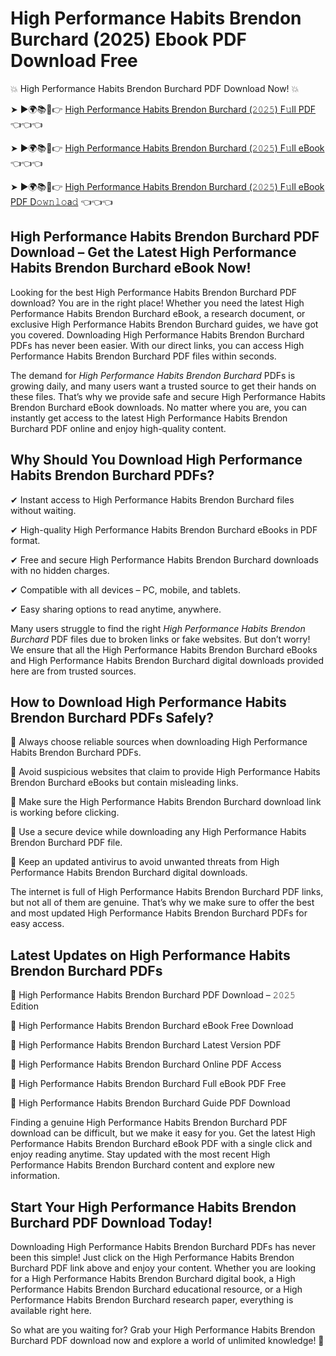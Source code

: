 # High Performance Habits Brendon Burchard (2025) Ebook PDF Download Free

💥 High Performance Habits Brendon Burchard PDF Download Now! 💥

➤ ►🌍📚📱👉 [High Performance Habits Brendon Burchard (𝟸𝟶𝟸𝟻) F𝚞ll PDF](https://getpdf.xyz/high-performance-habits-brendon-burchard) 👈👈👈


➤ ►🌍📚📱👉 [High Performance Habits Brendon Burchard (𝟸𝟶𝟸𝟻) F𝚞ll eBook](https://getpdf.xyz/high-performance-habits-brendon-burchard) 👈👈👈


➤ ►🌍📚📱👉 [High Performance Habits Brendon Burchard (𝟸𝟶𝟸𝟻) F𝚞ll eBook PDF D𝚘𝚠𝚗𝚕𝚘a𝚍](https://getpdf.xyz/high-performance-habits-brendon-burchard) 👈👈👈


## High Performance Habits Brendon Burchard PDF Download – Get the Latest High Performance Habits Brendon Burchard eBook Now!

Looking for the best High Performance Habits Brendon Burchard PDF download? You are in the right place! Whether you need the latest High Performance Habits Brendon Burchard eBook, a research document, or exclusive High Performance Habits Brendon Burchard guides, we have got you covered. Downloading High Performance Habits Brendon Burchard PDFs has never been easier. With our direct links, you can access High Performance Habits Brendon Burchard PDF files within seconds.

The demand for *High Performance Habits Brendon Burchard* PDFs is growing daily, and many users want a trusted source to get their hands on these files. That’s why we provide safe and secure High Performance Habits Brendon Burchard eBook downloads. No matter where you are, you can instantly get access to the latest High Performance Habits Brendon Burchard PDF online and enjoy high-quality content.

## Why Should You Download High Performance Habits Brendon Burchard PDFs?

✔ Instant access to High Performance Habits Brendon Burchard files without waiting.

✔ High-quality High Performance Habits Brendon Burchard eBooks in PDF format.

✔ Free and secure High Performance Habits Brendon Burchard downloads with no hidden charges.

✔ Compatible with all devices – PC, mobile, and tablets.

✔ Easy sharing options to read anytime, anywhere.

Many users struggle to find the right *High Performance Habits Brendon Burchard* PDF files due to broken links or fake websites. But don’t worry! We ensure that all the High Performance Habits Brendon Burchard eBooks and High Performance Habits Brendon Burchard digital downloads provided here are from trusted sources.

## How to Download High Performance Habits Brendon Burchard PDFs Safely?

📌 Always choose reliable sources when downloading High Performance Habits Brendon Burchard PDFs.

📌 Avoid suspicious websites that claim to provide High Performance Habits Brendon Burchard eBooks but contain misleading links.

📌 Make sure the High Performance Habits Brendon Burchard download link is working before clicking.

📌 Use a secure device while downloading any High Performance Habits Brendon Burchard PDF file.

📌 Keep an updated antivirus to avoid unwanted threats from High Performance Habits Brendon Burchard digital downloads.

The internet is full of High Performance Habits Brendon Burchard PDF links, but not all of them are genuine. That’s why we make sure to offer the best and most updated High Performance Habits Brendon Burchard PDFs for easy access.

## Latest Updates on High Performance Habits Brendon Burchard PDFs

🔹 High Performance Habits Brendon Burchard PDF Download – 𝟸𝟶𝟸𝟻 Edition

🔹 High Performance Habits Brendon Burchard eBook Free Download

🔹 High Performance Habits Brendon Burchard Latest Version PDF

🔹 High Performance Habits Brendon Burchard Online PDF Access

🔹 High Performance Habits Brendon Burchard Full eBook PDF Free

🔹 High Performance Habits Brendon Burchard Guide PDF Download

Finding a genuine High Performance Habits Brendon Burchard PDF download can be difficult, but we make it easy for you. Get the latest High Performance Habits Brendon Burchard eBook PDF with a single click and enjoy reading anytime. Stay updated with the most recent High Performance Habits Brendon Burchard content and explore new information.

## Start Your High Performance Habits Brendon Burchard PDF Download Today!

Downloading High Performance Habits Brendon Burchard PDFs has never been this simple! Just click on the High Performance Habits Brendon Burchard PDF link above and enjoy your content. Whether you are looking for a High Performance Habits Brendon Burchard digital book, a High Performance Habits Brendon Burchard educational resource, or a High Performance Habits Brendon Burchard research paper, everything is available right here.

So what are you waiting for? Grab your High Performance Habits Brendon Burchard PDF download now and explore a world of unlimited knowledge! 🚀